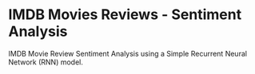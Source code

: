 # IMDB Movies Reviews - Sentiment Analysis
IMDB Movie Review Sentiment Analysis using a Simple Recurrent Neural Network (RNN) model.
